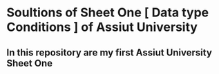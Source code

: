 <a href="https://github.com/user-attachments/assets/c15da632-7bc0-486b-a245-3fdb1da2074a"></a>
 # Soultions of Sheet One [ Data type Conditions ] of Assiut University

## In this repository are my first Assiut University Sheet One 
